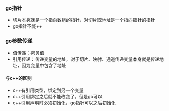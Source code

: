 ### go指针
- 切片本身就是一个指向数组的指针，对切片取地址是一个指向指针的指针
- go指针不能++
### go参数传递
- 值传递：拷贝值
- 引用传递：传递变量的地址，对于切片、映射、通道传递变量本身就是传递地址，因为变量中包含了地址
#### 与c++的区别
- c++有引用类型，绑定到另一个变量
- c++引用绑定之后就不能改变了，但是go可以
- c++引用声明时必须初始化，go指针可以之后初始化
